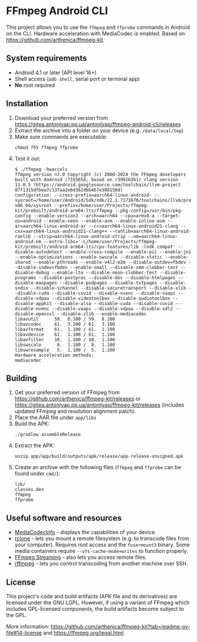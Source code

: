 # FFmpeg Android CLI

This project allows you to use the `ffmpeg` and `ffprobe` commands in Android on the CLI.
Hardware acceleration with MediaCodec is enabled. Based on https://github.com/arthenica/ffmpeg-kit.

## System requirements

- Android 4.1 or later (API level 16+)
- Shell access (`adb shell`, serial port or terminal app)
- **No** root required

## Installation

1. Download your preferred version from https://gitea.antonlyap.pp.ua/antonlyap/ffmpeg-android-cli/releases
2. Extract the archive into a folder on your device (e.g. `/data/local/tmp`)
3. Make sure commands are executable:
    ```shell
    chmod 755 ffmpeg ffprobe
    ```
4. Test it out:
    ```
    $ ./ffmpeg -hwaccels                                       
    ffmpeg version n7.0 Copyright (c) 2000-2024 the FFmpeg developers
    built with Android (7155654, based on r399163b1) clang version 11.0.5 (https://android.googlesource.com/toolchain/llvm-project 87f1315dfbea7c137aa2e6d362dbb457e388158d)
    configuration: --cross-prefix=aarch64-linux-android- --sysroot=/home/user/Android/Sdk/ndk/22.1.7171670/toolchains/llvm/prebuilt/linux-x86_64/sysroot --prefix=/home/user/Projects/ffmpeg-kit/prebuilt/android-arm64-lts/ffmpeg --pkg-config=/usr/bin/pkg-config --enable-version3 --arch=aarch64 --cpu=armv8-a --target-os=android --enable-neon --enable-asm --enable-inline-asm --ar=aarch64-linux-android-ar --cc=aarch64-linux-android21-clang --cxx=aarch64-linux-android21-clang++ --ranlib=aarch64-linux-android-ranlib --strip=aarch64-linux-android-strip --nm=aarch64-linux-android-nm --extra-libs='-L/home/user/Projects/ffmpeg-kit/prebuilt/android-arm64-lts/cpu-features/lib -lndk_compat' --disable-autodetect --enable-cross-compile --enable-pic --enable-jni --enable-optimizations --enable-swscale --disable-static --enable-shared --enable-pthreads --enable-v4l2-m2m --disable-outdev=fbdev --disable-indev=fbdev --enable-small --disable-xmm-clobber-test --disable-debug --enable-lto --disable-neon-clobber-test --disable-programs --disable-postproc --disable-doc --disable-htmlpages --disable-manpages --disable-podpages --disable-txtpages --disable-sndio --disable-schannel --disable-securetransport --disable-xlib --disable-cuda --disable-cuvid --disable-nvenc --disable-vaapi --disable-vdpau --disable-videotoolbox --disable-audiotoolbox --disable-appkit --disable-alsa --disable-cuda --disable-cuvid --disable-nvenc --disable-vaapi --disable-vdpau --disable-sdl2 --disable-openssl --disable-zlib --enable-mediacodec
    libavutil      59.  8.100 / 59.  8.100
    libavcodec     61.  3.100 / 61.  3.100
    libavformat    61.  1.100 / 61.  1.100
    libavdevice    61.  1.100 / 61.  1.100
    libavfilter    10.  1.100 / 10.  1.100
    libswscale      8.  1.100 /  8.  1.100
    libswresample   5.  1.100 /  5.  1.100
    Hardware acceleration methods:
    mediacodec

    ```

## Building

1. Get your preferred version of FFmpeg from https://github.com/arthenica/ffmpeg-kit/releases
    or https://gitea.antonlyap.pp.ua/antonlyap/ffmpeg-kit/releases (includes updated FFmpeg and
    resolution alignment patch).
2. Place the AAR file under `app/libs`
3. Build the APK:
    ```shell
    ./gradlew assembleRelease
    ```
4. Extract the APK:
    ```shell
    unzip app/app/build/outputs/apk/release/app-release-unsigned.apk
    ```
5. Create an archive with the following files (`ffmpeg` and `ffprobe` can be found under `cmd/`):
    ```
    lib/
    classes.dex
    ffmpeg
    ffprobe
    ```

## Useful software and resources

- [MediaCodecInfo](https://github.com/Parseus/codecinfo/releases) - displays the capabilities of
  your device.
- [rclone](https://rclone.org) - lets you mount a remote filesystem (e.g. to transcode files from
  your computer).
  Requires root access and the `fusermount3` binary. Some media containers
  require `--vfs-cache-mode=writes` to function properly.
- [FFmpeg Streaming](https://trac.ffmpeg.org/wiki/StreamingGuide) - also lets you access remote
  files.
- [rffmpeg](https://github.com/joshuaboniface/rffmpeg) - lets you control transcoding from another
  machine over SSH.

## License

This project's code and build artifacts (APK file and its derivatives) are licensed under the GNU LGPL.
However, if using a variant of FFmpeg which includes GPL-licensed components, the build artifacts become
subject to the GPL.

More information: https://github.com/arthenica/ffmpeg-kit?tab=readme-ov-file#14-license
and https://ffmpeg.org/legal.html
